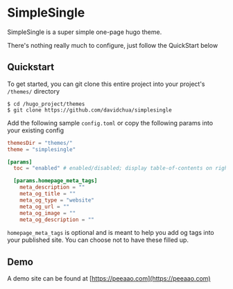 # SimpleSingle

SimpleSingle is a super simple one-page hugo theme.

There's nothing really much to configure, just follow the QuickStart below

## Quickstart

To get started, you can git clone this entire project into your project's `/themes/` directory

```
$ cd /hugo_project/themes
$ git clone https://github.com/davidchua/simplesingle
```

Add the following sample `config.toml` or copy the following params into your existing config

```toml
themesDir = "themes/"
theme = "simplesingle"

[params]
  toc = "enabled" # enabled/disabled; display table-of-contents on right hand of site

  [params.homepage_meta_tags]
    meta_description = ""
    meta_og_title = ""
    meta_og_type = "website"
    meta_og_url = ""
    meta_og_image = ""
    meta_og_description = ""
```

`homepage_meta_tags` is optional and is meant to help you add og tags into your published site. You can choose not to have these filled up.

## Demo

A demo site can be found at [https://peeaao.com](https://peeaao.com)
